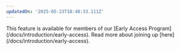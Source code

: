 ```yaml
---
updatedOn: '2025-05-23T18:48:33.111Z'
---
```


<Admonition type="comingSoon" title="Early Access">
This feature is available for members of our [Early Access Program](/docs/introduction/early-access). Read more about joining up [here](/docs/introduction/early-access).
</Admonition>
